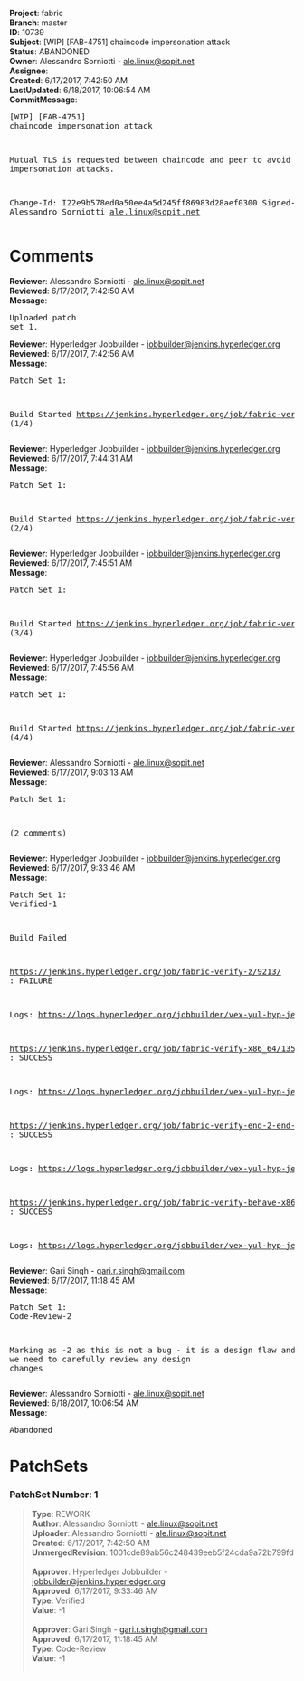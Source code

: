 <strong>Project</strong>: fabric<br><strong>Branch</strong>: master<br><strong>ID</strong>: 10739<br><strong>Subject</strong>: [WIP] [FAB-4751] chaincode impersonation attack<br><strong>Status</strong>: ABANDONED<br><strong>Owner</strong>: Alessandro Sorniotti - ale.linux@sopit.net<br><strong>Assignee</strong>:<br><strong>Created</strong>: 6/17/2017, 7:42:50 AM<br><strong>LastUpdated</strong>: 6/18/2017, 10:06:54 AM<br><strong>CommitMessage</strong>:<br><pre>[WIP] [FAB-4751] chaincode impersonation attack

Mutual TLS is requested between chaincode and peer to avoid chaincode
impersonation attacks.

Change-Id: I22e9b578ed0a50ee4a5d245ff86983d28aef0300
Signed-off-by: Alessandro Sorniotti <ale.linux@sopit.net>
</pre><h1>Comments</h1><strong>Reviewer</strong>: Alessandro Sorniotti - ale.linux@sopit.net<br><strong>Reviewed</strong>: 6/17/2017, 7:42:50 AM<br><strong>Message</strong>: <pre>Uploaded patch set 1.</pre><strong>Reviewer</strong>: Hyperledger Jobbuilder - jobbuilder@jenkins.hyperledger.org<br><strong>Reviewed</strong>: 6/17/2017, 7:42:56 AM<br><strong>Message</strong>: <pre>Patch Set 1:

Build Started https://jenkins.hyperledger.org/job/fabric-verify-z/9213/ (1/4)</pre><strong>Reviewer</strong>: Hyperledger Jobbuilder - jobbuilder@jenkins.hyperledger.org<br><strong>Reviewed</strong>: 6/17/2017, 7:44:31 AM<br><strong>Message</strong>: <pre>Patch Set 1:

Build Started https://jenkins.hyperledger.org/job/fabric-verify-x86_64/13560/ (2/4)</pre><strong>Reviewer</strong>: Hyperledger Jobbuilder - jobbuilder@jenkins.hyperledger.org<br><strong>Reviewed</strong>: 6/17/2017, 7:45:51 AM<br><strong>Message</strong>: <pre>Patch Set 1:

Build Started https://jenkins.hyperledger.org/job/fabric-verify-end-2-end-x86_64/5067/ (3/4)</pre><strong>Reviewer</strong>: Hyperledger Jobbuilder - jobbuilder@jenkins.hyperledger.org<br><strong>Reviewed</strong>: 6/17/2017, 7:45:56 AM<br><strong>Message</strong>: <pre>Patch Set 1:

Build Started https://jenkins.hyperledger.org/job/fabric-verify-behave-x86_64/7611/ (4/4)</pre><strong>Reviewer</strong>: Alessandro Sorniotti - ale.linux@sopit.net<br><strong>Reviewed</strong>: 6/17/2017, 9:03:13 AM<br><strong>Message</strong>: <pre>Patch Set 1:

(2 comments)</pre><strong>Reviewer</strong>: Hyperledger Jobbuilder - jobbuilder@jenkins.hyperledger.org<br><strong>Reviewed</strong>: 6/17/2017, 9:33:46 AM<br><strong>Message</strong>: <pre>Patch Set 1: Verified-1

Build Failed 

https://jenkins.hyperledger.org/job/fabric-verify-z/9213/ : FAILURE

Logs: https://logs.hyperledger.org/jobbuilder/vex-yul-hyp-jenkins-1/fabric-verify-z/9213

https://jenkins.hyperledger.org/job/fabric-verify-x86_64/13560/ : SUCCESS

Logs: https://logs.hyperledger.org/jobbuilder/vex-yul-hyp-jenkins-1/fabric-verify-x86_64/13560

https://jenkins.hyperledger.org/job/fabric-verify-end-2-end-x86_64/5067/ : SUCCESS

Logs: https://logs.hyperledger.org/jobbuilder/vex-yul-hyp-jenkins-1/fabric-verify-end-2-end-x86_64/5067

https://jenkins.hyperledger.org/job/fabric-verify-behave-x86_64/7611/ : SUCCESS

Logs: https://logs.hyperledger.org/jobbuilder/vex-yul-hyp-jenkins-1/fabric-verify-behave-x86_64/7611</pre><strong>Reviewer</strong>: Gari Singh - gari.r.singh@gmail.com<br><strong>Reviewed</strong>: 6/17/2017, 11:18:45 AM<br><strong>Message</strong>: <pre>Patch Set 1: Code-Review-2

Marking as -2 as this is not a bug - it is a design flaw and as such we need to carefully review any design changes</pre><strong>Reviewer</strong>: Alessandro Sorniotti - ale.linux@sopit.net<br><strong>Reviewed</strong>: 6/18/2017, 10:06:54 AM<br><strong>Message</strong>: <pre>Abandoned</pre><h1>PatchSets</h1><h3>PatchSet Number: 1</h3><blockquote><strong>Type</strong>: REWORK<br><strong>Author</strong>: Alessandro Sorniotti - ale.linux@sopit.net<br><strong>Uploader</strong>: Alessandro Sorniotti - ale.linux@sopit.net<br><strong>Created</strong>: 6/17/2017, 7:42:50 AM<br><strong>UnmergedRevision</strong>: 1001cde89ab56c248439eeb5f24cda9a72b799fd<br><br><strong>Approver</strong>: Hyperledger Jobbuilder - jobbuilder@jenkins.hyperledger.org<br><strong>Approved</strong>: 6/17/2017, 9:33:46 AM<br><strong>Type</strong>: Verified<br><strong>Value</strong>: -1<br><br><strong>Approver</strong>: Gari Singh - gari.r.singh@gmail.com<br><strong>Approved</strong>: 6/17/2017, 11:18:45 AM<br><strong>Type</strong>: Code-Review<br><strong>Value</strong>: -1<br><br></blockquote>